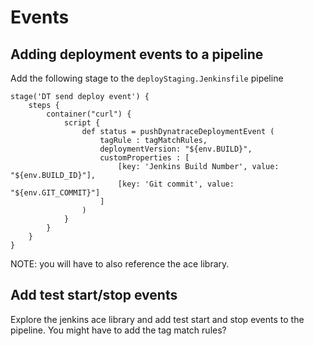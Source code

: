 # Events

## Adding deployment events to a pipeline
Add the following stage to the `deployStaging.Jenkinsfile` pipeline
```
stage('DT send deploy event') {
    steps {
        container("curl") {
            script {
                def status = pushDynatraceDeploymentEvent (
                    tagRule : tagMatchRules,
                    deploymentVersion: "${env.BUILD}",
                    customProperties : [
                        [key: 'Jenkins Build Number', value: "${env.BUILD_ID}"],
                        [key: 'Git commit', value: "${env.GIT_COMMIT}"]
                    ]
                )
            }
        }
    }
}
```

NOTE: you will have to also reference the ace library.

## Add test start/stop events
Explore the jenkins ace library and add test start and stop events to the pipeline. You might have to add the tag match rules?
